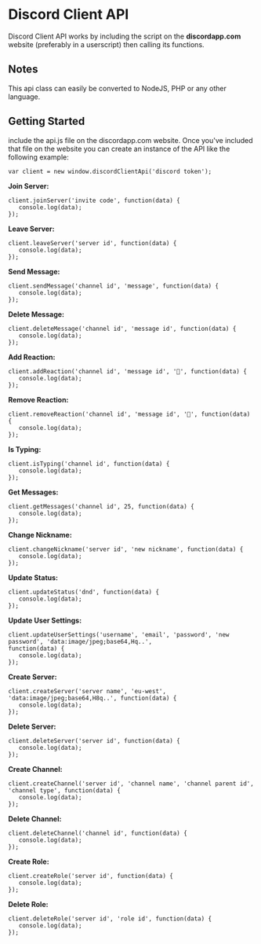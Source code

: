 # Discord Client API
Discord Client API works by including the script on the <b>discordapp.com</b> website (preferably in a userscript) then calling its functions.

## Notes
This api class can easily be converted to NodeJS, PHP or any other language.

## Getting Started
include the api.js file on the discordapp.com website. Once you've included that file on the website you can create an instance of the API like the following example:

```JS
var client = new window.discordClientApi('discord token');
```

**Join Server:**
```JS
client.joinServer('invite code', function(data) {
   console.log(data);
});
```

**Leave Server:**
```JS
client.leaveServer('server id', function(data) {
   console.log(data);
});
```

**Send Message:**
```JS
client.sendMessage('channel id', 'message', function(data) {
   console.log(data);
});
```

**Delete Message:**
```JS
client.deleteMessage('channel id', 'message id', function(data) {
   console.log(data);
});
```

**Add Reaction:**
```JS
client.addReaction('channel id', 'message id', '🐢', function(data) {
   console.log(data);
});
```

**Remove Reaction:**
```JS
client.removeReaction('channel id', 'message id', '🐢', function(data) {
   console.log(data);
});
```

**Is Typing:**
```JS
client.isTyping('channel id', function(data) {
   console.log(data);
});
```

**Get Messages:**
```JS
client.getMessages('channel id', 25, function(data) {
   console.log(data);
});
```

**Change Nickname:**
```JS
client.changeNickname('server id', 'new nickname', function(data) {
   console.log(data);
});
```

**Update Status:**
```JS
client.updateStatus('dnd', function(data) {
   console.log(data);
});
```

**Update User Settings:**
```JS
client.updateUserSettings('username', 'email', 'password', 'new password', 'data:image/jpeg;base64,Hq..',
function(data) {
   console.log(data);
});
```

**Create Server:**
```JS
client.createServer('server name', 'eu-west', 'data:image/jpeg;base64,H8q..', function(data) {
   console.log(data);
});
```

**Delete Server:**
```JS
client.deleteServer('server id', function(data) {
   console.log(data);
});
```

**Create Channel:**
```JS
client.createChannel('server id', 'channel name', 'channel parent id', 'channel type', function(data) {
   console.log(data);
});
```

**Delete Channel:**
```JS
client.deleteChannel('channel id', function(data) {
   console.log(data);
});
```

**Create Role:**
```JS
client.createRole('server id', function(data) {
   console.log(data);
});
```

**Delete Role:**
```JS
client.deleteRole('server id', 'role id', function(data) {
   console.log(data);
});
```
